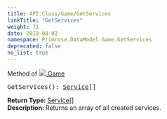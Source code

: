 ```yaml
---
title: API:Class/Game/GetServices
linkTitle: "GetServices"
weight: 71
date: 2019-08-02
namespace: Primrose.DataModel.Game.GetServices
deprecated: false
no_list: true
---
```

Method of <a href="/docs/api-reference/Class/Game"><img src="/icons/silk/primrose.png"/>&nbsp;Game</a>
<pre class="method-declaration">
GetServices(): <span><a class="type" href="/docs/api-reference/Class/Service">Service</a>[]</span></pre>
<b>Return Type: </b>
<span><a class="type" href="/docs/api-reference/Class/Service">Service</a>[]</span>
<br/>
<b>Description: </b>
Returns an array of all created services.

